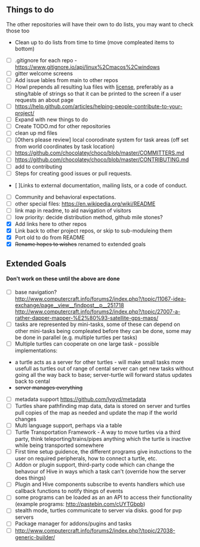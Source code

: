 ## Things to do
The other repositories will have their own to do lists, you may want to check those too
* Clean up to do lists from time to time (move compleated items to bottom)
* [ ] .gitignore for each repo - https://www.gitignore.io/api/linux%2Cmacos%2Cwindows
* [ ] gitter welcome screens
* [ ] Add issue lables from main to other repos
* [ ] Howl prepends all resulting lua files with [license](https://github.com/CC-Hive/Main/blob/master/LICENSE.txt), preferably as a sting/table of strings so that it can be printed to the screen if a user requests an about page
* [ ] https://help.github.com/articles/helping-people-contribute-to-your-project/
* [ ] Expand with new things to do
* [ ] Create TODO.md for other repositories
* [ ] clean up md files
* [ ] [Others please review] local coorodinate system for task areas (off set from world coordinates by task location)
* [ ] https://github.com/chocolatey/choco/blob/master/COMMITTERS.md
* [ ] https://github.com/chocolatey/choco/blob/master/CONTRIBUTING.md
* [ ] add to contributing
 * [ ] Steps for creating good issues or pull requests.
 * [ ]Links to external documentation, mailing lists, or a code of conduct.
 * [ ] Community and behavioral expectations.
* [ ] other special files: https://en.wikipedia.org/wiki/README
* [ ] link map in readme, to aid navigation of visitors
* [ ] low priority: decide distribution method, github mile stones?
* [x] Add links here to other repos
* [x] Link back to other project repos, or skip to sub-moduleing them
* [x] Port old to do from README
* [x] ~~Rename hopes to wishes~~ renamed to extended goals

## Extended Goals
#### Don't work on these until the above are done
* [ ] base navigation? http://www.computercraft.info/forums2/index.php?/topic/11067-idea-exchange/page__view__findpost__p__251718 http://www.computercraft.info/forums2/index.php?/topic/27007-a-rather-dapper-mapper-%E2%80%93-satellite-gps-maps/
* [ ] tasks are represented by mini-tasks, some of these can depend on other mini-tasks being compleated before they can be done, some may be done in parallel (e.g. multiple turtles per tasks)
* [ ] Multiple turtles can cooperate on one large task - possible implementations:
 * a turtle acts as a server for other turtles - will make small tasks more usefull as turtles out of range of cental server can get new tasks without going all the way back to base; server-turtle will forward status updates back to cental 
 * ~~server manages everything~~
* [ ] metadata support https://github.com/lyqyd/metadata
* [ ] Turtles share pathfinding map data, data is stored on server and turtles pull copies of the map as needed and update the map if the world changes
* [ ] Multi language support, perhaps via a table
* [ ] Turtle Transportation Framework - A way to move turtles via a third party, think teleporting/trains/pipes anything which the turtle is inactive while being transported somewhere
* [ ] First time setup guidence, the different programs give instuctions to the user on required peripherals, how to connect a turtle, etc.
* [ ] Addon or plugin support, third-party code which can change the behavour of Hive in ways which a task can't (override how the server does things)
 * [ ] Plugin and Hive components subscribe to events handlers which use callback functions to notify things of events
* [ ] some programs can be loaded as an an API to access their functionality (example programs: http://pastebin.com/cUYTGbpb)
* [ ] stealth mode, turtles communicate to server via disks. good for pvp servers
* [ ] Package manager for addons/pugins and tasks
* [ ] http://www.computercraft.info/forums2/index.php?/topic/27038-generic-builder/
